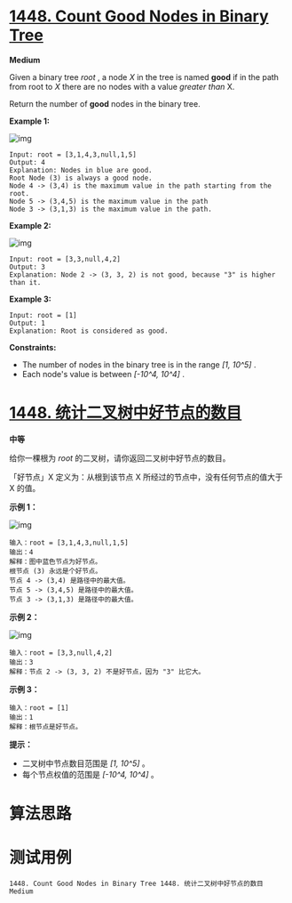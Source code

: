 # [1448. Count Good Nodes in Binary Tree][enTitle]

**Medium**

Given a binary tree  *root* , a node  *X*  in the tree is named **good**  if in the path from root to  *X*  there are no nodes with a value  *greater than*  X.

Return the number of **good**  nodes in the binary tree.



**Example 1:** 

![img](https://assets.leetcode.com/uploads/2020/04/02/test_sample_1.png)

```
Input: root = [3,1,4,3,null,1,5]
Output: 4
Explanation: Nodes in blue are good.
Root Node (3) is always a good node.
Node 4 -> (3,4) is the maximum value in the path starting from the root.
Node 5 -> (3,4,5) is the maximum value in the path
Node 3 -> (3,1,3) is the maximum value in the path.
```

**Example 2:** 

![img](https://assets.leetcode.com/uploads/2020/04/02/test_sample_2.png)

```
Input: root = [3,3,null,4,2]
Output: 3
Explanation: Node 2 -> (3, 3, 2) is not good, because "3" is higher than it.
```

**Example 3:** 

```
Input: root = [1]
Output: 1
Explanation: Root is considered as good.
```



**Constraints:** 

- The number of nodes in the binary tree is in the range  *[1, 10^5]* . 
- Each node's value is between  *[-10^4, 10^4]* .


# [1448. 统计二叉树中好节点的数目][cnTitle]

**中等**

给你一棵根为  *root*  的二叉树，请你返回二叉树中好节点的数目。

「好节点」X 定义为：从根到该节点 X 所经过的节点中，没有任何节点的值大于 X 的值。



**示例 1：** 

![img](https://assets.leetcode-cn.com/aliyun-lc-upload/uploads/2020/05/16/test_sample_1.png)

```
输入：root = [3,1,4,3,null,1,5]
输出：4
解释：图中蓝色节点为好节点。
根节点 (3) 永远是个好节点。
节点 4 -> (3,4) 是路径中的最大值。
节点 5 -> (3,4,5) 是路径中的最大值。
节点 3 -> (3,1,3) 是路径中的最大值。
```

**示例 2：** 

![img](https://assets.leetcode-cn.com/aliyun-lc-upload/uploads/2020/05/16/test_sample_2.png)

```
输入：root = [3,3,null,4,2]
输出：3
解释：节点 2 -> (3, 3, 2) 不是好节点，因为 "3" 比它大。
```

**示例 3：** 

```
输入：root = [1]
输出：1
解释：根节点是好节点。
```



**提示：** 

- 二叉树中节点数目范围是  *[1, 10^5]*  。 
- 每个节点权值的范围是  *[-10^4, 10^4]*  。




# 算法思路

# 测试用例
```
1448. Count Good Nodes in Binary Tree 1448. 统计二叉树中好节点的数目 Medium
```

[enTitle]: https://leetcode.com/problems/count-good-nodes-in-binary-tree/
[cnTitle]: https://leetcode-cn.com/problems/count-good-nodes-in-binary-tree/
